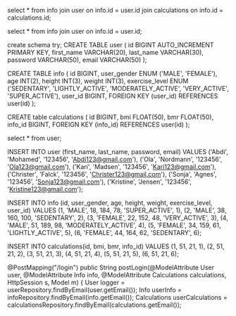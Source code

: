 select *
from info
join user 
on info.id = user.id
join calculations
on info.id = calculations.id;

select *
from info
join user
on info.id = user.id;

create schema try;
CREATE TABLE user
(
    id         BIGINT AUTO_INCREMENT PRIMARY KEY,
    first_name VARCHAR(20),
    last_name  VARCHAR(30),
    password   VARCHAR(50),
    email      VARCHAR(50)
);

CREATE TABLE info
(
    id             BIGINT,
    user_gender    ENUM ('MALE', 'FEMALE'),
    age            INT(2),
    height         INT(3),
    weight         INT(3),
    exercise_level ENUM ('SEDENTARY', 'LIGHTLY_ACTIVE', 'MODERATELY_ACTIVE', 'VERY_ACTIVE', 'SUPER_ACTIVE'),
    user_id        BIGINT,
        FOREIGN KEY (user_id) REFERENCES user(id)
);

CREATE table calculations
(
    id  BIGINT,
    bmi FLOAT(50),
    bmr FLOAT(50),
    info_id BIGINT,
    FOREIGN KEY (info_id) REFERENCES user(id)
);

select * from user;



INSERT INTO user (first_name, last_name, password, email)
VALUES ('Abdi', 'Mohamed', '123456', 'Abdi123@gmail.com'),
       ('Ola', 'Nordmann', '123456', 'Ola123@gmail.com'),
       ('Kari', 'Madsen', '123456', 'Kari123@gmail.com'),
       ('Christer', 'Falck', '123456', 'Christer123@gmail.com'),
       ('Sonja', 'Agnes', '123456', 'Sonja123@gmail.com'),
       ('Kristine', 'Jensen', '123456', 'Kristine123@gmail.com');

INSERT INTO info (id, user_gender, age, height, weight, exercise_level, user_id)
VALUES (1, 'MALE', 18, 184, 78, 'SUPER_ACTIVE', 1),
       (2, 'MALE', 38, 160, 100, 'SEDENTARY', 2),
       (3, 'FEMALE', 22, 152, 48, 'VERY_ACTIVE', 3),
       (4, 'MALE', 51, 189, 98, 'MODERATELY_ACTIVE', 4),
       (5, 'FEMALE', 34, 159, 61, 'LIGHTLY_ACTIVE', 5),
       (6, 'FEMALE', 44, 164, 62, 'SEDENTARY', 6);

INSERT INTO calculations(id, bmi, bmr, info_id)
VALUES (1, 51, 21, 1),
       (2, 51, 21, 2),
       (3, 51, 21, 3),
       (4, 51, 21, 4),
       (5, 51, 21, 5),
       (6, 51, 21, 6);


 @PostMapping("/login")
    public String postLogin(@ModelAttribute User user, @ModelAttribute Info info, @ModelAttribute Calculations calculations, HttpSession s, Model m) {
        User logger = userRepository.findByEmail(user.getEmail());
        Info userInfo = infoRepository.findByEmail(info.getEmail());
        Calculations userCalculations = calculationsRepository.findByEmail(calculations.getEmail());
